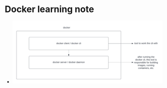 # Docker learning note

- <img src="https://raw.githubusercontent.com/liulanze/cs-notes/main/notes/pics/docker1.png">